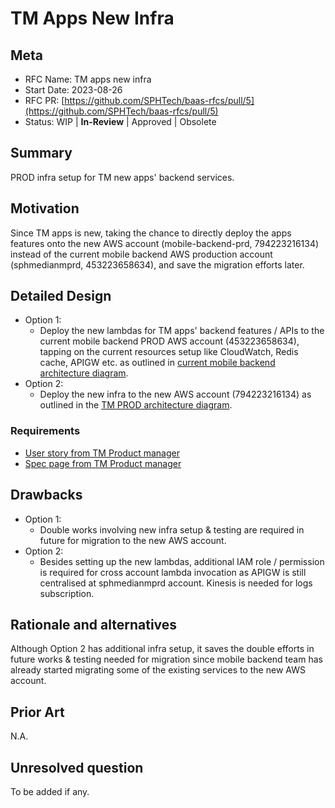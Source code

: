 # TM Apps New Infra

## Meta

- RFC Name: TM apps new infra
- Start Date: 2023-08-26
- RFC PR: [https://github.com/SPHTech/baas-rfcs/pull/5](https://github.com/SPHTech/baas-rfcs/pull/5)
- Status: WIP | **In-Review** | Approved | Obsolete

## Summary

PROD infra setup for TM new apps' backend services.

## Motivation

Since TM apps is new, taking the chance to directly deploy the apps features onto the new AWS account (mobile-backend-prd, 794223216134) instead of the current mobile backend AWS production account (sphmedianmprd, 453223658634), and save the migration efforts later.

## Detailed Design

- Option 1:
  - Deploy the new lambdas for TM apps' backend features / APIs to the current mobile backend PROD AWS account (453223658634), tapping on the current resources setup like CloudWatch, Redis cache, APIGW etc. as outlined in [current mobile backend architecture diagram](https://sph.atlassian.net/wiki/spaces/MB/pages/812187653/Backend+as+a+Service+BaaS+Overview).
- Option 2:
  - Deploy the new infra to the new AWS account (794223216134) as outlined in the [TM PROD architecture diagram](https://sph.atlassian.net/wiki/spaces/MB/pages/1512603673/TM+Apps+PROD+Infra).

### Requirements

- [User story from TM Product manager](https://sph.atlassian.net/browse/TM-1740)
- [Spec page from TM Product manager](https://sph.atlassian.net/wiki/spaces/PROD/pages/1475772546/TM+ENG+Article+Translation)

## Drawbacks

- Option 1:
  - Double works involving new infra setup & testing are required in future for migration to the new AWS account.
- Option 2:
  - Besides setting up the new lambdas, additional IAM role / permission is required for cross account lambda invocation as APIGW is still centralised at sphmedianmprd account. Kinesis is needed for logs subscription.

## Rationale and alternatives

Although Option 2 has additional infra setup, it saves the double efforts in future works & testing needed for migration since mobile backend team has already started migrating some of the existing services to the new AWS account.

## Prior Art

N.A.

## Unresolved question

To be added if any.